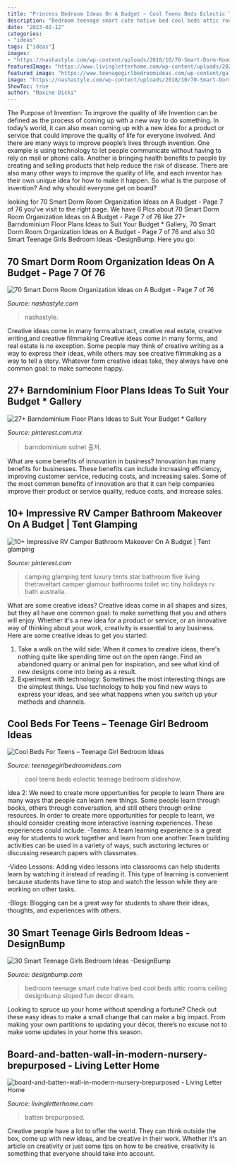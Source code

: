```yaml
---
title: "Princess Bedroom Ideas On A Budget ~ Cool Teens Beds Eclectic Teenage Bedroom Slideshow"
description: "Bedroom teenage smart cute hative bed cool beds attic rooms ceiling designbump sloped fun decor dream"
date: "2023-02-12"
categories:
- "ideas"
tags: ["ideas"]
images:
- "https://nashastyle.com/wp-content/uploads/2018/10/70-Smart-Dorm-Room-Organization-Ideas-on-A-Budget-73.jpg"
featuredImage: "https://www.livingletterhome.com/wp-content/uploads/2021/01/board-and-batten-wall-in-modern-nursery-brepurposed.png"
featured_image: "https://www.teenagegirlbedroomideas.com/wp-content/gallery/cool-beds-for-teens/cool-beds-for-teens-Kids-Eclectic-with-accent-wall-bedside-table.jpg"
image: "https://nashastyle.com/wp-content/uploads/2018/10/70-Smart-Dorm-Room-Organization-Ideas-on-A-Budget-73.jpg"
ShowToc: true
author: "Maxine Dicki"
---
```



The Purpose of Invention: To improve the quality of life
Invention can be defined as the process of coming up with a new way to do something. In today’s world, it can also mean coming up with a new idea for a product or service that could improve the quality of life for everyone involved. And there are many ways to improve people’s lives through invention. One example is using technology to let people communicate without having to rely on mail or phone calls. Another is bringing health benefits to people by creating and selling products that help reduce the risk of disease. There are also many other ways to improve the quality of life, and each inventor has their own unique idea for how to make it happen. So what is the purpose of invention? And why should everyone get on board?

	

		
looking for 70 Smart Dorm Room Organization Ideas on A Budget - Page 7 of 76 you've visit to the right page. We have 6 Pics about 70 Smart Dorm Room Organization Ideas on A Budget - Page 7 of 76 like 27+ Barndominium Floor Plans Ideas to Suit Your Budget * Gallery, 70 Smart Dorm Room Organization Ideas on A Budget - Page 7 of 76 and also 30 Smart Teenage Girls Bedroom Ideas -DesignBump. Here you go:
		
    
## 70 Smart Dorm Room Organization Ideas On A Budget - Page 7 Of 76

<img loading=lazy src="https://nashastyle.com/wp-content/uploads/2018/10/70-Smart-Dorm-Room-Organization-Ideas-on-A-Budget-73.jpg" onerror="this.onerror=null;this.src='https://tse1.mm.bing.net/th?id=OIP.f3HEbDLMSfE8mHQeBIkDOAHaJ2&amp;pid=15.1';" alt="70 Smart Dorm Room Organization Ideas on A Budget - Page 7 of 76">

_Source: nashastyle.com_

>nashastyle. 

	

Creative ideas come in many forms:abstract, creative real estate, creative writing,and creative filmmaking
Creative ideas come in many forms, and real estate is no exception. Some people may think of creative writing as a way to express their ideas, while others may see creative filmmaking as a way to tell a story. Whatever form creative ideas take, they always have one common goal: to make someone happy.

    
## 27+ Barndominium Floor Plans Ideas To Suit Your Budget * Gallery

<img loading=lazy src="https://i.pinimg.com/736x/cb/37/90/cb3790af2f67948c1b6013f9687d23cc.jpg" onerror="this.onerror=null;this.src='https://tse3.mm.bing.net/th?id=OIP.WMYzB9RISD6FhKZw93BqQwHaLA&amp;pid=15.1';" alt="27+ Barndominium Floor Plans Ideas to Suit Your Budget * Gallery">

_Source: pinterest.com.mx_

>barndominium solnet 출처. 

	

What are some benefits of innovation in business?
Innovation has many benefits for businesses. These benefits can include increasing efficiency, improving customer service, reducing costs, and increasing sales. Some of the most common benefits of innovation are that it can help companies improve their product or service quality, reduce costs, and increase sales.

    
## 10+ Impressive RV Camper Bathroom Makeover On A Budget | Tent Glamping

<img loading=lazy src="https://i.pinimg.com/736x/68/6d/5c/686d5c920b797726016fdaff9fbafc2c.jpg" onerror="this.onerror=null;this.src='https://tse2.mm.bing.net/th?id=OIP.xhg7RBGfr0F9nQnGVMZSDgHaLD&amp;pid=15.1';" alt="10+ Impressive RV Camper Bathroom Makeover On A Budget | Tent glamping">

_Source: pinterest.com_

>camping glamping tent luxury tents star bathroom five living thetraveltart camper glamour bathrooms toilet wc tiny holidays rv bath australia. 

	

What are some creative ideas?
Creative ideas come in all shapes and sizes, but they all have one common goal: to make something that you and others will enjoy. Whether it's a new idea for a product or service, or an innovative way of thinking about your work, creativity is essential to any business. Here are some creative ideas to get you started: 
1. Take a walk on the wild side: When it comes to creative ideas, there's nothing quite like spending time out on the open range. Find an abandoned quarry or animal pen for inspiration, and see what kind of new designs come into being as a result. 
2. Experiment with technology: Sometimes the most interesting things are the simplest things. Use technology to help you find new ways to express your ideas, and see what happens when you switch up your methods and channels. 

    
## Cool Beds For Teens – Teenage Girl Bedroom Ideas

<img loading=lazy src="https://www.teenagegirlbedroomideas.com/wp-content/gallery/cool-beds-for-teens/cool-beds-for-teens-Kids-Eclectic-with-accent-wall-bedside-table.jpg" onerror="this.onerror=null;this.src='https://tse1.mm.bing.net/th?id=OIP.kgp6_3JGDUL_UGzaZ-kcbAHaE7&amp;pid=15.1';" alt="Cool Beds For Teens – Teenage Girl Bedroom Ideas">

_Source: teenagegirlbedroomideas.com_

>cool teens beds eclectic teenage bedroom slideshow. 

	

Idea 2: We need to create more opportunities for people to learn
There are many ways that people can learn new things. Some people learn through books, others through conversation, and still others through online resources. In order to create more opportunities for people to learn, we should consider creating more interactive learning experiences. These experiences could include:
-Teams: A team learning experience is a great way for students to work together and learn from one another.Team building activities can be used in a variety of ways, such asctoring lectures or discussing research papers with classmates.

-Video Lessons: Adding video lessons into classrooms can help students learn by watching it instead of reading it. This type of learning is convenient because students have time to stop and watch the lesson while they are working on other tasks.

-Blogs: Blogging can be a great way for students to share their ideas, thoughts, and experiences with others.

    
## 30 Smart Teenage Girls Bedroom Ideas -DesignBump

<img loading=lazy src="https://designbump.com/wp-content/uploads/2014/09/teenage-girl-bedroom-ideaas-014.jpg" onerror="this.onerror=null;this.src='https://tse4.mm.bing.net/th?id=OIP.okV7_NwxkgjD14VTyNuedgHaGZ&amp;pid=15.1';" alt="30 Smart Teenage Girls Bedroom Ideas -DesignBump">

_Source: designbump.com_

>bedroom teenage smart cute hative bed cool beds attic rooms ceiling designbump sloped fun decor dream. 

	

Looking to spruce up your home without spending a fortune? Check out these easy ideas to make a small change that can make a big impact. From making your own partitions to updating your décor, there’s no excuse not to make some updates in your home this season.

    
## Board-and-batten-wall-in-modern-nursery-brepurposed - Living Letter Home

<img loading=lazy src="https://www.livingletterhome.com/wp-content/uploads/2021/01/board-and-batten-wall-in-modern-nursery-brepurposed.png" onerror="this.onerror=null;this.src='https://tse1.mm.bing.net/th?id=OIP.82UrTEFQJEX9rNQuU6wSVAHaLH&amp;pid=15.1';" alt="board-and-batten-wall-in-modern-nursery-brepurposed - Living Letter Home">

_Source: livingletterhome.com_

>batten brepurposed. 

	

Creative people have a lot to offer the world. They can think outside the box, come up with new ideas, and be creative in their work. Whether it's an article on creativity or just some tips on how to be creative, creativity is something that everyone should take into account.

